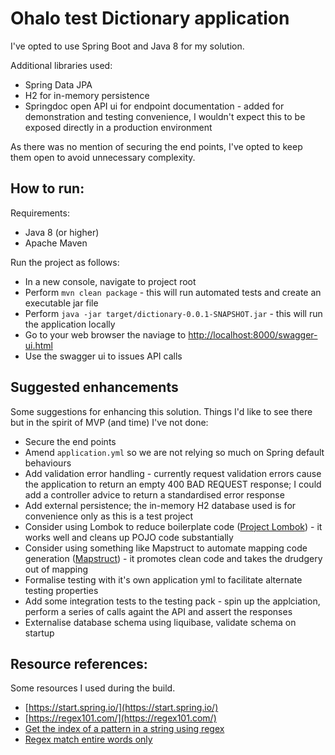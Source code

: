 # Ohalo test Dictionary application

I've opted to use Spring Boot and Java 8 for my solution.

Additional libraries used:
- Spring Data JPA
- H2 for in-memory persistence
- Springdoc open API ui for endpoint documentation - added for demonstration and testing convenience, I wouldn't expect this to be exposed directly in a production environment

As there was no mention of securing the end points, I've opted to keep them open to avoid unnecessary complexity.

## How to run:
Requirements:
- Java 8 (or higher)
- Apache Maven

Run the project as follows:
- In a new console, navigate to project root
- Perform `mvn clean package` - this will run automated tests and create an executable jar file
- Perform `java -jar target/dictionary-0.0.1-SNAPSHOT.jar` - this will run the application locally
- Go to your web browser the naviage to [http://localhost:8000/swagger-ui.html](http://localhost:8000/swagger-ui.html)
- Use the swagger ui to issues API calls

## Suggested enhancements
Some suggestions for enhancing this solution.  Things I'd like to see there but in the spirit of MVP (and time) I've not done:
- Secure the end points
- Amend `application.yml` so we are not relying so much on Spring default behaviours
- Add validation error handling - currently request validation errors cause the application to return an empty 400 BAD REQUEST response; I could add a controller advice to return a standardised error response
- Add external persistence; the in-memory H2 database used is for convenience only as this is a test project
- Consider using Lombok to reduce boilerplate code ([Project Lombok](https://projectlombok.org/)) - it works well and cleans up POJO code substantially
- Consider using something like Mapstruct to automate mapping code generation ([Mapstruct](https://mapstruct.org/)) - it promotes clean code and takes the drudgery out of mapping 
- Formalise testing with it's own application yml to facilitate alternate testing properties
- Add some integration tests to the testing pack - spin up the applciation, perform a series of calls againt the API and assert the responses
- Externalise database schema using liquibase, validate schema on startup


## Resource references:
Some resources I used during the build.
- [https://start.spring.io/](https://start.spring.io/)
- [https://regex101.com/](https://regex101.com/)
- [Get the index of a pattern in a string using regex](https://stackoverflow.com/questions/8938498/get-the-index-of-a-pattern-in-a-string-using-regex)
- [Regex match entire words only](https://stackoverflow.com/questions/1751301/regex-match-entire-words-only)